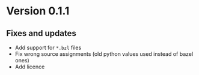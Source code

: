 # Version 0.1.1

## Fixes and updates
- Add support for `*.bzl` files
- Fix wrong source assignments (old python values used instead of bazel ones)
- Add licence
